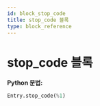 ```yaml
---
id: block_stop_code
title: stop_code 블록
type: block_reference
---
```


# stop_code 블록

**Python 문법:**
```python
Entry.stop_code(%1)
```

